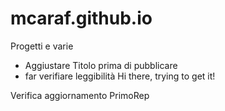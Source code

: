 # mcaraf.github.io
Progetti e varie
* Aggiustare Titolo prima di pubblicare
* far verifiare leggibilità
Hi there,
trying to get it! 

Verifica aggiornamento PrimoRep

